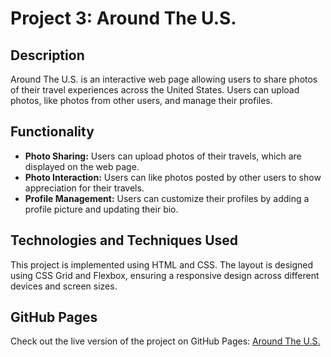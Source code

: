 # Project 3: Around The U.S.

## Description

Around The U.S. is an interactive web page allowing users to share photos of their travel experiences across the United States. Users can upload photos, like photos from other users, and manage their profiles.

## Functionality

- **Photo Sharing:** Users can upload photos of their travels, which are displayed on the web page.
- **Photo Interaction:** Users can like photos posted by other users to show appreciation for their travels.
- **Profile Management:** Users can customize their profiles by adding a profile picture and updating their bio.

## Technologies and Techniques Used

This project is implemented using HTML and CSS. The layout is designed using CSS Grid and Flexbox, ensuring a responsive design across different devices and screen sizes.

## GitHub Pages

Check out the live version of the project on GitHub Pages: [Around The U.S.](https://anna-amst.github.io/se_project_aroundtheus/)
